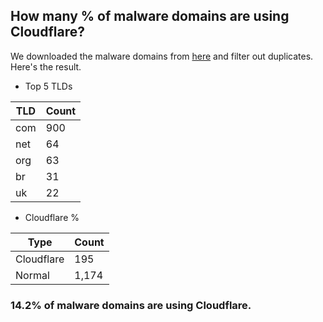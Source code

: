 ## How many % of malware domains are using Cloudflare?


We downloaded the malware domains from [here](https://urlhaus.abuse.ch) and filter out duplicates.
Here's the result.


[//]: # (start replacement)


- Top 5 TLDs

| TLD | Count |
| --- | --- |
| com | 900 |
| net | 64 |
| org | 63 |
| br | 31 |
| uk | 22 |


- Cloudflare %

| Type | Count |
| --- | --- |
| Cloudflare | 195 |
| Normal | 1,174 |


### 14.2% of malware domains are using Cloudflare.